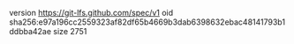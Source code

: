 version https://git-lfs.github.com/spec/v1
oid sha256:e97a196cc2559323af82df65b4669b3dab6398632ebac48141793b1ddbba42ae
size 2751
